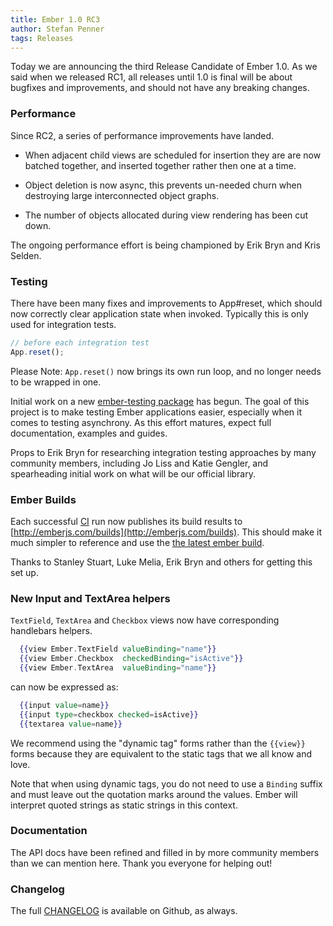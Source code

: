 ```yaml
---
title: Ember 1.0 RC3
author: Stefan Penner
tags: Releases
---
```


Today we are announcing the third Release Candidate of Ember 1.0.
As we said when we released RC1, all releases until 1.0 is final
will be about bugfixes and improvements, and should not have any
breaking changes.

### Performance

Since RC2, a series of performance improvements have landed.

- When adjacent child views are scheduled for insertion they are
are now batched together, and inserted together rather then one at
a time.

- Object deletion is now async, this prevents un-needed churn when destroying
large interconnected object graphs.

- The number of objects allocated during view rendering has been cut down.

The ongoing performance effort is being championed 
by Erik Bryn and Kris Selden.

### Testing

There have been many fixes and improvements to App#reset, which should now
correctly clear application state when invoked. Typically this is only used
for integration tests.

```javascript
// before each integration test
App.reset();
```

Please Note: `App.reset()` now brings its own run loop, and no longer
needs to be wrapped in one.

Initial work on a new [ember-testing package](https://github.com/emberjs/ember.js/tree/master/packages/ember-testing)
has begun. The goal of this project is to make testing Ember applications easier,
especially when it comes to testing asynchrony. As this effort matures, expect full
documentation, examples and guides.

Props to Erik Bryn for researching integration testing approaches by many community
members, including Jo Liss and Katie Gengler, and spearheading initial work on what
will be our official library.

### Ember Builds

Each successful [CI](https://travis-ci.org/emberjs/ember.js) run now publishes its build results to
[http://emberjs.com/builds](http://emberjs.com/builds). This should make
it much simpler to reference and use the [the latest ember build](http://builds.emberjs.com/canary/ember.js).

Thanks to Stanley Stuart, Luke Melia, Erik Bryn and others for getting this set up.

### New Input and TextArea helpers

`TextField`, `TextArea` and `Checkbox` views now have corresponding handlebars helpers.

```handlebars
  {{view Ember.TextField valueBinding="name"}}
  {{view Ember.Checkbox  checkedBinding="isActive"}}
  {{view Ember.TextArea  valueBinding="name"}}
```

can now be expressed as:

```handlebars
  {{input value=name}}
  {{input type=checkbox checked=isActive}}
  {{textarea value=name}}
```

We recommend using the "dynamic tag" forms rather than the `{{view}}` forms because
they are equivalent to the static tags that we all know and love.

Note that when using dynamic tags, you do not need to use a `Binding` suffix and
must leave out the quotation marks around the values. Ember will interpret quoted
strings as static strings in this context.

### Documentation

The API docs have been refined and filled in by more community members
than we can mention here. Thank you everyone for helping out!

### Changelog

The full [CHANGELOG][1] is available on Github, as always.

[1]: https://github.com/emberjs/ember.js/blob/v1.0.0-rc.3/CHANGELOG
